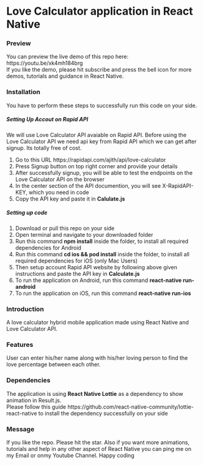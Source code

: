 # Love Calculator application in React Native

<h3>Preview</h3>
You can preview the live demo of this repo here: <br>
<link>https://youtu.be/xk4mh184brg</link>
<br>
If you like the demo, please hit subscribe and press the bell icon for more demos, tutorials and guidance in React Native.

<h3>Installation</h3>
You have to perform these steps to successfully run this code on your side. <br>

<h5>Setting Up Accout on Rapid API</h5>
We will use Love Calculator API avaiable on Rapid API. Before using the Love Calculator API we need api key from Rapid API which we can get after signup. Its totally free of cost.<br>
<ol>
<li>Go to this URL <link>https://rapidapi.com/ajith/api/love-calculator</link></li>
<li>Press Signup button on top right corner and provide your details</li>
<li>After successfully signup, you will be able to test the endpoints on the Love Calculator API on the browser</li>
<li>In the center section of the API documention, you will see X-RapidAPI-KEY, which you need in code</li>
<li>Copy the API key and paste it in <strong>Calulate.js</strong></li>
</ol>

<h5>Setting up code</h5>
<ol>
<li>Download or pull this repo on your side</li>
<li>Open terminal and navigate to your downloaded folder</li>
<li>Run this command <strong>npm install</strong> inside the folder, to install all required dependencies for Android</li>
<li>Run this command <strong>cd ios && pod install</strong> inside the folder, to install all required dependencies for iOS (only Mac Users)</li>
<li>Then setup account Rapid API website by following above given instructions and paste the API key in <strong>Calculate.js</strong></li>
<li>To run the application on Android, run this command <strong>react-native run-android</strong></li>
<li>To run the application on iOS, run this command <strong>react-native run-ios</strong></li>
</ol>

<h3>Introduction</h3>
A love calculator hybrid mobile application made using React Native and Love Calculator API.

<h3>Features</h3>
User can enter his/her name along with his/her loving person to find the love percentage between each other.

<h3>Dependencies</h3>
The application is using <strong>React Native Lottie</strong> as a dependency to show animation in Result.js. 
<br>Please follow this guide <link>https://github.com/react-native-community/lottie-react-native</link> to install the dependency successfully on your side

<h3>Message</h3>
If you like the repo. Please hit the star. Also if you want more animations, tutorials and help in any other aspect of React Native you can ping me on my Email or onmy Youtube Channel.
Happy coding
